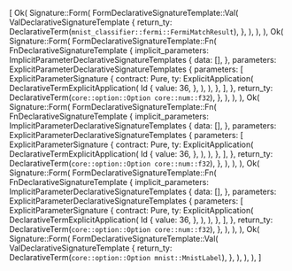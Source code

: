 [
    Ok(
        Signature::Form(
            FormDeclarativeSignatureTemplate::Val(
                ValDeclarativeSignatureTemplate {
                    return_ty: DeclarativeTerm(`mnist_classifier::fermi::FermiMatchResult`),
                },
            ),
        ),
    ),
    Ok(
        Signature::Form(
            FormDeclarativeSignatureTemplate::Fn(
                FnDeclarativeSignatureTemplate {
                    implicit_parameters: ImplicitParameterDeclarativeSignatureTemplates {
                        data: [],
                    },
                    parameters: ExplicitParameterDeclarativeSignatureTemplates {
                        parameters: [
                            ExplicitParameterSignature {
                                contract: Pure,
                                ty: ExplicitApplication(
                                    DeclarativeTermExplicitApplication(
                                        Id {
                                            value: 36,
                                        },
                                    ),
                                ),
                            },
                        ],
                    },
                    return_ty: DeclarativeTerm(`core::option::Option core::num::f32`),
                },
            ),
        ),
    ),
    Ok(
        Signature::Form(
            FormDeclarativeSignatureTemplate::Fn(
                FnDeclarativeSignatureTemplate {
                    implicit_parameters: ImplicitParameterDeclarativeSignatureTemplates {
                        data: [],
                    },
                    parameters: ExplicitParameterDeclarativeSignatureTemplates {
                        parameters: [
                            ExplicitParameterSignature {
                                contract: Pure,
                                ty: ExplicitApplication(
                                    DeclarativeTermExplicitApplication(
                                        Id {
                                            value: 36,
                                        },
                                    ),
                                ),
                            },
                        ],
                    },
                    return_ty: DeclarativeTerm(`core::option::Option core::num::f32`),
                },
            ),
        ),
    ),
    Ok(
        Signature::Form(
            FormDeclarativeSignatureTemplate::Fn(
                FnDeclarativeSignatureTemplate {
                    implicit_parameters: ImplicitParameterDeclarativeSignatureTemplates {
                        data: [],
                    },
                    parameters: ExplicitParameterDeclarativeSignatureTemplates {
                        parameters: [
                            ExplicitParameterSignature {
                                contract: Pure,
                                ty: ExplicitApplication(
                                    DeclarativeTermExplicitApplication(
                                        Id {
                                            value: 36,
                                        },
                                    ),
                                ),
                            },
                        ],
                    },
                    return_ty: DeclarativeTerm(`core::option::Option core::num::f32`),
                },
            ),
        ),
    ),
    Ok(
        Signature::Form(
            FormDeclarativeSignatureTemplate::Val(
                ValDeclarativeSignatureTemplate {
                    return_ty: DeclarativeTerm(`core::option::Option mnist::MnistLabel`),
                },
            ),
        ),
    ),
]